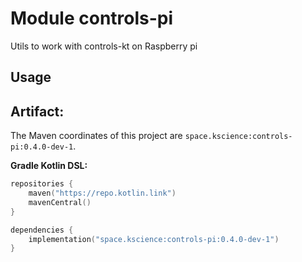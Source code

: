 # Module controls-pi

Utils to work with controls-kt on Raspberry pi

## Usage

## Artifact:

The Maven coordinates of this project are `space.kscience:controls-pi:0.4.0-dev-1`.

**Gradle Kotlin DSL:**
```kotlin
repositories {
    maven("https://repo.kotlin.link")
    mavenCentral()
}

dependencies {
    implementation("space.kscience:controls-pi:0.4.0-dev-1")
}
```
